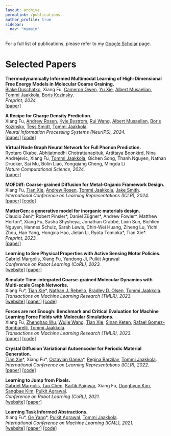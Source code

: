 ```yaml
---
layout: archive
permalink: /publications
author_profile: true
sidebar:
  nav: "mymain"
---
```

[Andrew Fowler]: https://www.linkedin.com/in/andrew-fowler-398a88190/?originalSubdomain=uk
[Austin R. Benson]: https://www.cs.cornell.edu/~arb/
[Benson Chen]: https://scholar.google.com/citations?user=EZQHjx4AAAAJ&hl=en
[Bradley D. Olsen]: https://cheme.mit.edu/profile/bradley-d-olsen/
[Claudio Zeni]: https://scholar.google.com/citations?user=QujxEwQAAAAJ&hl=en
[Donghyun Kim]: https://www.cics.umass.edu/people/kim-donghyun
[Daniel Zügner]: https://scholar.google.de/citations?user=zLYI3MwAAAAJ&hl=de
[Ge Yang]: https://www.episodeyang.com/
[Gabriel Margolis]: https://gmargo11.github.io/
[Lixin Sun]: https://scholar.google.com/citations?user=yGsgDEgAAAAJ&hl=en
[Kartik Paigwar]: https://kartikpaigwar.github.io/
[Nathan J. Rebello]: https://nathanrebello.com/#
[Octavian Ganea]: https://people.csail.mit.edu/oct/
[Pulkit Agrawal]: http://people.csail.mit.edu/pulkitag/
[Regina Barzilay]: https://www.regina.csail.mit.edu/
[Robert Pinsler]: https://rpinsler.github.io/
[Sangbae Kim]: https://meche.mit.edu/people/faculty/SANGBAE@MIT.EDU
[Shangdi Yu]: https://yushangdi.github.io/
[Sinan Keten]: https://www.mccormick.northwestern.edu/research-faculty/directory/profiles/keten-sinan.html
[Rafael Gomez-Bombarelli]: http://gomezbombarelli.mit.edu/
[Tao Chen]: https://taochenshh.github.io/
[Tian Xie]: http://txie.me/
[Tommi Jaakkola]: https://people.csail.mit.edu/tommi/tommi.html
[Wujie Wang]: https://wwj.mit.edu/
[Zhenghao Wu]: https://chenghao-wu.github.io/
[Andrew Rosen]: https://cbe.princeton.edu/people/andrew-rosen
[Jake Smith]: https://www.microsoft.com/en-us/research/people/jakesmith/
[Albert Musaelian]: https://scholar.google.com/citations?user=6CGJH_oAAAAJ&hl=en
[Anders Johansson]: https://scholar.google.co.uk/citations?user=C25gxlIAAAAJ&hl=en
[Boris Kozinsky]: https://mir.g.harvard.edu/people/boris-kozinsky
[Yandong Ji]: https://yandongji.github.io/
[Kyle Bystrom]: https://scholar.google.com/citations?user=r1EA_vYAAAAJ&hl=en
[Rui Wang]: https://rui1521.github.io/online-cv/
[Tess Smidt]: https://blondegeek.github.io/
[Cameron Owen]: https://scholar.google.com/citations?user=uniXyQ0AAAAJ&hl=en
[Yu Xie]: https://www.microsoft.com/en-us/research/people/yuxie1/
[Blake Duschatko]: https://scholar.google.com/citations?user=wWiwYlsAAAAJ&hl=en
<!-- <img align="left" margin='13px' width="60" height="60"  style="margin: 0px 20px" src="assets/../../images/dmc_driving.png"> -->

For a full list of publications, please refer to my [Google Scholar](https://scholar.google.com/citations?user=Cb-ZgHEAAAAJ&hl=en) page.

# Selected Papers

**Thermodynamically Informed Multimodal Learning of High-Dimensional Free Energy Models in Molecular Coarse Graining.** <br>
[Blake Duschatko], Xiang Fu, [Cameron Owen], [Yu Xie], [Albert Musaelian], [Tommi Jaakkola], [Boris Kozinsky]. <br>
*Preprint, 2024.* <br>
[[paper]](https://arxiv.org/abs/2405.19386)

**A Recipe for Charge Density Prediction.** <br>
Xiang Fu, [Andrew Rosen], [Kyle Bystrom], [Rui Wang], [Albert Musaelian], [Boris Kozinsky], [Tess Smidt], [Tommi Jaakkola]. <br>
*Neural Information Processing Systems (NeurIPS), 2024.* <br>
[[paper]](https://arxiv.org/abs/2405.19276) [[code]](https://github.com/kyonofx/scdp)

**Virtual Node Graph Neural Network for Full Phonon Prediction.** <br>
Ryotaro Okabe, Abhijatmedhi Chotrattanapituk, Artittaya Boonkird, Nina Andrejevic, Xiang Fu, [Tommi Jaakkola], Qichen Song, Thanh Nguyen, Nathan Drucker, Sai Mu, Bolin Liao, Yongqiang Cheng, Mingda Li <br>
*Nature Computational Science, 2024.* <br>
[[paper]](https://arxiv.org/abs/2301.02197)

**MOFDiff: Coarse-grained Diffusion for Metal-Organic Framework Design.** <br>
Xiang Fu, [Tian Xie], [Andrew Rosen], [Tommi Jaakkola], [Jake Smith]. <br>
*International Conference on Learning Representations (ICLR), 2024.* <br>
[[paper]](https://arxiv.org/abs/2310.10732) [[code]]()

**MatterGen: a generative model for inorganic materials design.** <br>
Claudio Zeni\*, Robert Pinsler\*, Daniel Zügner\*, Andrew Fowler\*, Matthew Horton\*, Xiang Fu, Sasha Shysheya, Jonathan Crabbé, Lixin Sun, Bichlien Nguyen, Hannes Schulz, Sarah Lewis, Chin-Wei Huang, Ziheng Lu, Yichi Zhou, Han Yang, Hongxia Hao, Jielan Li, Ryota Tomioka\*, Tian Xie\*. <br>
*Preprint, 2023.* <br>
[[paper]](https://arxiv.org/abs/2312.03687)

**Learning to See Physical Properties with Active Sensing Motor Policies.** <br>
[Gabriel Margolis], Xiang Fu, [Yandong Ji], [Pulkit Agrawal] <br>
*Conference on Robot Learning (CoRL), 2023.* <br>
[[website]](https://gmargo11.github.io/active-sensing-loco/) [[paper]](https://openreview.net/forum?id=RQ_7yVV8vA)

**Simulate Time-integrated Coarse-grained Molecular Dynamics with Multi-scale Graph Networks.** <br>
Xiang Fu\*, [Tian Xie]\*, [Nathan J. Rebello], [Bradley D. Olsen], [Tommi Jaakkola]. <br>
*Transactions on Machine Learning Research (TMLR), 2023.* <br>
[[website]](/mlcgmd) [[paper]](https://openreview.net/forum?id=y8RZoPjEUl) [[code]](https://xiangfu.co/mlcgmd)

**Forces are not Enough: Benchmark and Critical Evaluation for Machine Learning Force Fields with Molecular Simulations.** <br>
Xiang Fu, [Zhenghao Wu], [Wujie Wang], [Tian Xie], [Sinan Keten], [Rafael Gomez-Bombarelli], [Tommi Jaakkola]. <br>
*Transactions on Machine Learning Research (TMLR), 2023.* <br>
[[paper]](https://openreview.net/forum?id=A8pqQipwkt) [[code]](https://github.com/kyonofx/MDsim)

**Crystal Diffusion Variational Autoencoder for Periodic Material Generation.** <br>
[Tian Xie]\*, Xiang Fu\*, [Octavian Ganea]\*, [Regina Barzilay], [Tommi Jaakkola]. <br>
*International Conference on Learning Representations (ICLR), 2022.* <br>
[[paper]](https://arxiv.org/abs/2110.06197)
[[code]](https://github.com/txie-93/cdvae)

**Learning to Jump from Pixels.** <br>
[Gabriel Margolis], [Tao Chen], [Kartik Paigwar], Xiang Fu, [Donghyun Kim], [Sangbae Kim], [Pulkit Agrawal]. <br>
*Conference on Robot Learning (CoRL), 2021.* <br>
[[website]](https://sites.google.com/view/jumpingfrompixels)
[[paper]](https://openreview.net/forum?id=R4E8wTUtxdl)

**Learning Task Informed Abstractions.** <br>
Xiang Fu\*, [Ge Yang]\*, [Pulkit Agrawal], [Tommi Jaakkola]. <br>
*International Conference on Machine Learning (ICML), 2021.* <br>
[[website]](/tia) 
[[paper]](https://arxiv.org/abs/2106.15612) 
[[code]](https://github.com/kyonofx/tia)